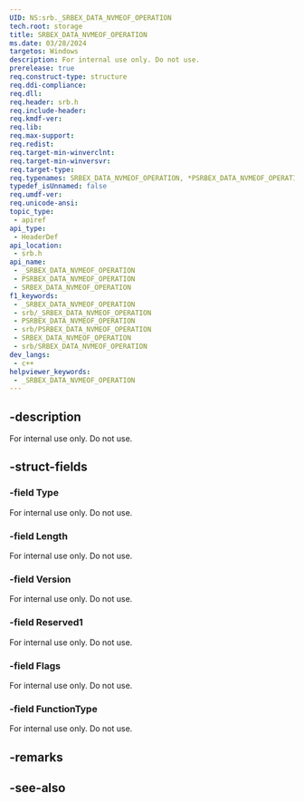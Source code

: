 ```yaml
---
UID: NS:srb._SRBEX_DATA_NVMEOF_OPERATION
tech.root: storage
title: SRBEX_DATA_NVMEOF_OPERATION
ms.date: 03/28/2024
targetos: Windows
description: For internal use only. Do not use.
prerelease: true
req.construct-type: structure
req.ddi-compliance: 
req.dll: 
req.header: srb.h
req.include-header: 
req.kmdf-ver: 
req.lib: 
req.max-support: 
req.redist: 
req.target-min-winverclnt: 
req.target-min-winversvr: 
req.target-type: 
req.typenames: SRBEX_DATA_NVMEOF_OPERATION, *PSRBEX_DATA_NVMEOF_OPERATION
typedef_isUnnamed: false
req.umdf-ver: 
req.unicode-ansi: 
topic_type:
 - apiref
api_type:
 - HeaderDef
api_location:
 - srb.h
api_name:
 - _SRBEX_DATA_NVMEOF_OPERATION
 - PSRBEX_DATA_NVMEOF_OPERATION
 - SRBEX_DATA_NVMEOF_OPERATION
f1_keywords:
 - _SRBEX_DATA_NVMEOF_OPERATION
 - srb/_SRBEX_DATA_NVMEOF_OPERATION
 - PSRBEX_DATA_NVMEOF_OPERATION
 - srb/PSRBEX_DATA_NVMEOF_OPERATION
 - SRBEX_DATA_NVMEOF_OPERATION
 - srb/SRBEX_DATA_NVMEOF_OPERATION
dev_langs:
 - c++
helpviewer_keywords:
 - _SRBEX_DATA_NVMEOF_OPERATION
---
```


## -description

For internal use only. Do not use.

## -struct-fields

### -field Type

For internal use only. Do not use.

### -field Length

For internal use only. Do not use.

### -field Version

For internal use only. Do not use.

### -field Reserved1

For internal use only. Do not use.

### -field Flags

For internal use only. Do not use.

### -field FunctionType

For internal use only. Do not use.

## -remarks

## -see-also
